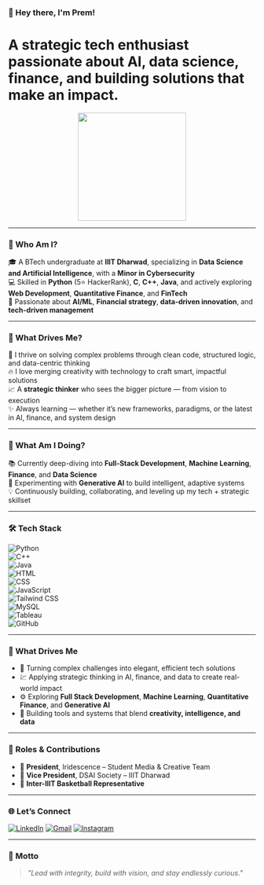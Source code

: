 ### 👋 Hey there, I'm Prem!

# A strategic tech enthusiast passionate about AI, data science, finance, and building solutions that make an impact.
<p align="center">
  <img src="https://media.giphy.com/media/26tn33aiTi1jkl6H6/giphy.gif" width="220px" />
</p>

---

### 🌟 Who Am I?

🎓 A BTech undergraduate at **IIIT Dharwad**, specializing in **Data Science and Artificial Intelligence**, with a **Minor in Cybersecurity**  
💻 Skilled in **Python** (5⭐ HackerRank), **C**, **C++**, **Java**, and actively exploring **Web Development**, **Quantitative Finance**, and **FinTech**  
🚀 Passionate about **AI/ML**, **Financial strategy**, **data-driven innovation**, and **tech-driven management**  

---

### 🌟 What Drives Me?

🧠 I thrive on solving complex problems through clean code, structured logic, and data-centric thinking  
🔥 I love merging creativity with technology to craft smart, impactful solutions  
📈 A **strategic thinker** who sees the bigger picture — from vision to execution  
✨ Always learning — whether it’s new frameworks, paradigms, or the latest in AI, finance, and system design  

---

### 🌟 What Am I Doing?

📚 Currently deep-diving into **Full-Stack Development**, **Machine Learning**, **Finance**, and **Data Science**  
🤖 Experimenting with **Generative AI** to build intelligent, adaptive systems  
💡 Continuously building, collaborating, and leveling up my tech + strategic skillset  

---

### 🛠️ Tech Stack

![Python](https://img.shields.io/badge/-Python-05122A?style=flat&logo=python)  
![C++](https://img.shields.io/badge/-C++-05122A?style=flat&logo=c%2B%2B)  
![Java](https://img.shields.io/badge/-Java-05122A?style=flat&logo=java)  
![HTML](https://img.shields.io/badge/-HTML-05122A?style=flat&logo=html5)  
![CSS](https://img.shields.io/badge/-CSS-05122A?style=flat&logo=css3)  
![JavaScript](https://img.shields.io/badge/-JavaScript-05122A?style=flat&logo=javascript)  
![Tailwind CSS](https://img.shields.io/badge/-Tailwind-05122A?style=flat&logo=tailwind-css)  
![MySQL](https://img.shields.io/badge/-MySQL-05122A?style=flat&logo=mysql)  
![Tableau](https://img.shields.io/badge/-Tableau-05122A?style=flat&logo=tableau)  
![GitHub](https://img.shields.io/badge/-GitHub-05122A?style=flat&logo=github)

---

### 🚀 What Drives Me

- 🧠 Turning complex challenges into elegant, efficient tech solutions  
- 💹 Applying strategic thinking in AI, finance, and data to create real-world impact  
- ⚙️ Exploring **Full Stack Development**, **Machine Learning**, **Quantitative Finance**, and **Generative AI**  
- 🔭 Building tools and systems that blend **creativity, intelligence, and data**

---

### 🎯 Roles & Contributions


- 🎨 **President**, Iridescence – Student Media & Creative Team  
- 🧭 **Vice President**, DSAI Society – IIIT Dharwad
- 🏀 **Inter-IIIT Basketball Representative**

---

### 🌐 Let’s Connect

<p align="left">
  <a href="https://www.linkedin.com/in/prem-sagar-t-k/" target="_blank"><img alt="LinkedIn" src="https://img.shields.io/badge/LinkedIn-blue?style=flat&logo=linkedin"></a>
  <a href="mailto:premsagartk@gmail.com" target="_blank"><img alt="Gmail" src="https://img.shields.io/badge/Gmail-red?style=flat&logo=gmail"></a>
  <a href="https://www.instagram.com/premsagar.tk/" target="_blank"><img alt="Instagram" src="https://img.shields.io/badge/Instagram-purple?style=flat&logo=instagram"></a>
</p>

---

### 💬 Motto

> _"Lead with integrity, build with vision, and stay endlessly curious."_

